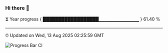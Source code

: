 ### Hi there 👋

⏳ Year progress { ██████████████████▁▁▁▁▁▁▁▁▁▁▁▁ } 61.40 %

---

⏰ Updated on Wed, 13 Aug 2025 02:25:59 GMT

![Progress Bar CI](https://github.com/IshwaranRudhara/GIT-ACTION/workflows/Progress%20Bar%20CI/badge.svg)
